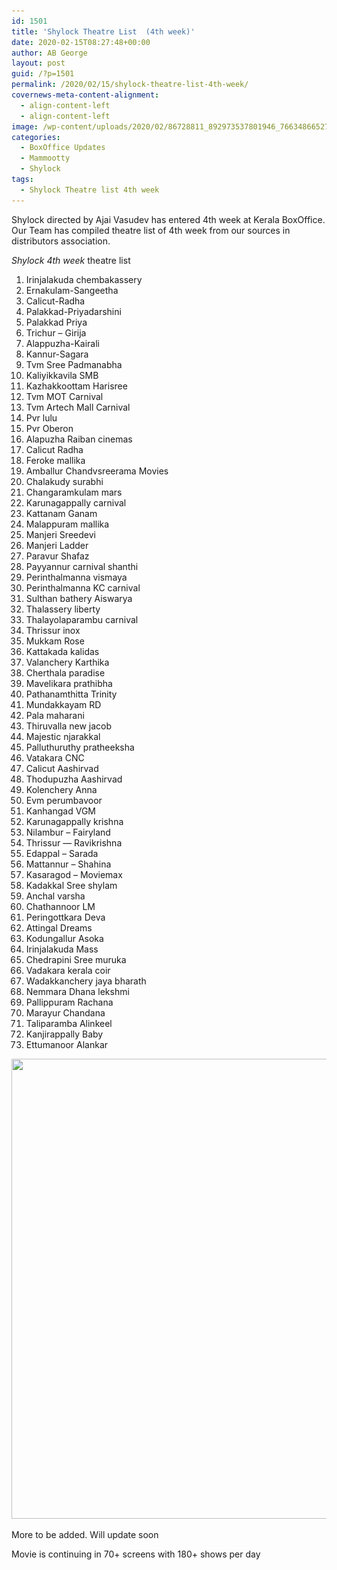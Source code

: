 ```yaml
---
id: 1501
title: 'Shylock Theatre List  (4th week)'
date: 2020-02-15T08:27:48+00:00
author: AB George
layout: post
guid: /?p=1501
permalink: /2020/02/15/shylock-theatre-list-4th-week/
covernews-meta-content-alignment:
  - align-content-left
  - align-content-left
image: /wp-content/uploads/2020/02/86728811_892973537801946_766348665278169088_o-1-1200x545.jpg
categories:
  - BoxOffice Updates
  - Mammootty
  - Shylock
tags:
  - Shylock Theatre list 4th week
---
```

Shylock directed by Ajai Vasudev has entered 4th week at Kerala BoxOffice. Our Team has compiled theatre list of 4th week from our sources in distributors association. 

_Shylock 4th week_ theatre list

  1. Irinjalakuda chembakassery 
  2. Ernakulam-Sangeetha
  3. Calicut-Radha
  4. Palakkad-Priyadarshini 
  5. Palakkad Priya
  6. Trichur &#8211; Girija 
  7. Alappuzha-Kairali 
  8. Kannur-Sagara 
  9. Tvm Sree Padmanabha 
 10. Kaliyikkavila SMB 
 11. Kazhakkoottam Harisree 
 12. Tvm MOT Carnival 
 13. Tvm Artech Mall Carnival 
 14. Pvr lulu
 15. Pvr Oberon 
 16. Alapuzha Raiban cinemas 
 17. Calicut Radha 
 18. Feroke mallika 
 19. Amballur Chandvsreerama Movies 
 20. Chalakudy surabhi 
 21. Changaramkulam mars 
 22. Karunagappally carnival 
 23. Kattanam Ganam 
 24. Malappuram mallika 
 25. Manjeri Sreedevi 
 26. Manjeri Ladder 
 27. Paravur Shafaz 
 28. Payyannur carnival shanthi 
 29. Perinthalmanna vismaya 
 30. Perinthalmanna KC carnival 
 31. Sulthan bathery Aiswarya 
 32. Thalassery liberty 
 33. Thalayolaparambu carnival 
 34. Thrissur inox 
 35. Mukkam Rose 
 36. Kattakada kalidas 
 37. Valanchery Karthika 
 38. Cherthala paradise 
 39. Mavelikara prathibha 
 40. Pathanamthitta Trinity 
 41. Mundakkayam RD 
 42. Pala maharani 
 43. Thiruvalla new jacob 
 44. Majestic njarakkal 
 45. Palluthuruthy pratheeksha 
 46. Vatakara CNC 
 47. Calicut Aashirvad 
 48. Thodupuzha Aashirvad 
 49. Kolenchery Anna 
 50. Evm perumbavoor 
 51. Kanhangad VGM 
 52. Karunagappally krishna 
 53. Nilambur &#8211; Fairyland 
 54. Thrissur &#8212; Ravikrishna
 55. Edappal &#8211; Sarada 
 56. Mattannur &#8211; Shahina 
 57. Kasaragod &#8211; Moviemax 
 58. Kadakkal Sree shylam 
 59. Anchal varsha
 60. Chathannoor LM 
 61. Peringottkara Deva 
 62. Attingal Dreams
 63. Kodungallur Asoka
 64. Irinjalakuda Mass
 65. Chedrapini Sree muruka
 66. Vadakara kerala coir
 67. Wadakkanchery jaya bharath
 68. Nemmara Dhana lekshmi
 69. Pallippuram Rachana
 70. Marayur Chandana
 71. Taliparamba Alinkeel
 72. Kanjirappally Baby
 73. Ettumanoor Alankar

<img loading="lazy" width="589" height="736" src="/wp-content/uploads/2020/02/IMG-20200215-WA0096.jpg" alt="" class="wp-image-1511" srcset="/wp-content/uploads/2020/02/IMG-20200215-WA0096.jpg 589w, /wp-content/uploads/2020/02/IMG-20200215-WA0096-240x300.jpg 240w" sizes="(max-width: 589px) 100vw, 589px" />  

More to be added. Will update soon

Movie is continuing in 70+ screens with 180+ shows per day